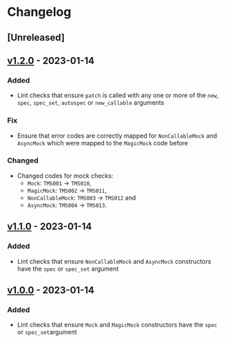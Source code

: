 # Changelog

## [Unreleased]

## [v1.2.0] - 2023-01-14

### Added

- Lint checks that ensure `patch` is called with any one or more of the `new`,
  `spec`, `spec_set`, `autospec` or `new_callable` arguments

### Fix

- Ensure that error codes are correctly mapped for `NonCallableMock` and
  `AsyncMock` which were mapped to the `MagicMock` code before

### Changed

- Changed codes for mock checks:
   - `Mock`: `TMS001` -> `TMS010`,
   - `MagicMock`: `TMS002` -> `TMS011`,
   - `NonCallableMock`: `TMS003` -> `TMS012` and
   - `AsyncMock`: `TMS004` -> `TMS013`.

## [v1.1.0] - 2023-01-14

### Added

- Lint checks that ensure `NonCallableMock` and `AsyncMock` constructors have
  the `spec` or `spec_set` argument

## [v1.0.0] - 2023-01-14

### Added

- Lint checks that ensure `Mock` and `MagicMock` constructors have the `spec`
  or `spec_set`argument

[//]: # "Release links"
[v1.0.0]: https://github.com/jdkandersson/flake8-mock-spec/releases/v1.0.0
[v1.1.0]: https://github.com/jdkandersson/flake8-mock-spec/releases/v1.1.0
[v1.2.0]: https://github.com/jdkandersson/flake8-mock-spec/releases/v1.2.0
